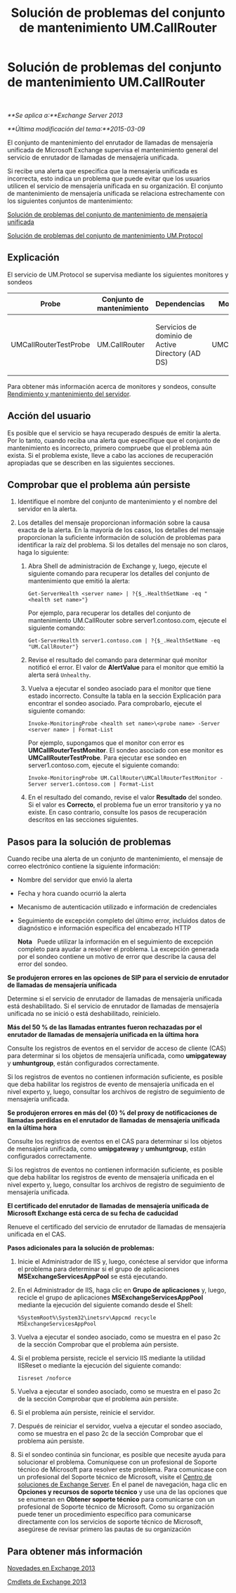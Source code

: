 ﻿---
title: Solución de problemas del conjunto de mantenimiento UM.CallRouter
TOCTitle: Solución de problemas del conjunto de mantenimiento UM.CallRouter
ms:assetid: 444a9038-0952-4823-98fb-99fa59f4a378
ms:mtpsurl: https://technet.microsoft.com/es-es/library/ms.exch.scom.um.callrouter(v=EXCHG.150)
ms:contentKeyID: 53181905
ms.date: 10/08/2015
mtps_version: v=EXCHG.150
ms.translationtype: HT
---

# Solución de problemas del conjunto de mantenimiento UM.CallRouter

 

_**Se aplica a:**Exchange Server 2013_

_**Última modificación del tema:**2015-03-09_

El conjunto de mantenimiento del enrutador de llamadas de mensajería unificada de Microsoft Exchange supervisa el mantenimiento general del servicio de enrutador de llamadas de mensajería unificada.

Si recibe una alerta que especifica que la mensajería unificada es incorrecta, esto indica un problema que puede evitar que los usuarios utilicen el servicio de mensajería unificada en su organización. El conjunto de mantenimiento de mensajería unificada se relaciona estrechamente con los siguientes conjuntos de mantenimiento:

[Solución de problemas del conjunto de mantenimiento de mensajería unificada](troubleshooting-um-health-set.md)

[Solución de problemas del conjunto de mantenimiento UM.Protocol](troubleshooting-um-protocol-health-set.md)

## Explicación

El servicio de UM.Protocol se supervisa mediante los siguientes monitores y sondeos


<table>
<colgroup>
<col style="width: 25%" />
<col style="width: 25%" />
<col style="width: 25%" />
<col style="width: 25%" />
</colgroup>
<thead>
<tr class="header">
<th>Probe</th>
<th>Conjunto de mantenimiento</th>
<th>Dependencias</th>
<th>Monitores asociados</th>
</tr>
</thead>
<tbody>
<tr class="odd">
<td><p>UMCallRouterTestProbe</p></td>
<td><p>UM.CallRouter</p></td>
<td><p>Servicios de dominio de Active Directory (AD DS)</p></td>
<td><p>UMCallRouterTestMonitor</p></td>
</tr>
</tbody>
</table>


Para obtener más información acerca de monitores y sondeos, consulte [Rendimiento y mantenimiento del servidor](https://technet.microsoft.com/es-es/library/jj150551\(v=exchg.150\)).

## Acción del usuario

Es posible que el servicio se haya recuperado después de emitir la alerta. Por lo tanto, cuando reciba una alerta que especifique que el conjunto de mantenimiento es incorrecto, primero compruebe que el problema aún exista. Si el problema existe, lleve a cabo las acciones de recuperación apropiadas que se describen en las siguientes secciones.

## Comprobar que el problema aún persiste

1.  Identifique el nombre del conjunto de mantenimiento y el nombre del servidor en la alerta.

2.  Los detalles del mensaje proporcionan información sobre la causa exacta de la alerta. En la mayoría de los casos, los detalles del mensaje proporcionan la suficiente información de solución de problemas para identificar la raíz del problema. Si los detalles del mensaje no son claros, haga lo siguiente:
    
    1.  Abra Shell de administración de Exchange y, luego, ejecute el siguiente comando para recuperar los detalles del conjunto de mantenimiento que emitió la alerta:
        
            Get-ServerHealth <server name> | ?{$_.HealthSetName -eq "<health set name>"}
        
        Por ejemplo, para recuperar los detalles del conjunto de mantenimiento UM.CallRouter sobre server1.contoso.com, ejecute el siguiente comando:
        
            Get-ServerHealth server1.contoso.com | ?{$_.HealthSetName -eq "UM.CallRouter"}
    
    2.  Revise el resultado del comando para determinar qué monitor notificó el error. El valor de **AlertValue** para el monitor que emitió la alerta será `Unhealthy`.
    
    3.  Vuelva a ejecutar el sondeo asociado para el monitor que tiene estado incorrecto. Consulte la tabla en la sección Explicación para encontrar el sondeo asociado. Para comprobarlo, ejecute el siguiente comando:
        
            Invoke-MonitoringProbe <health set name>\<probe name> -Server <server name> | Format-List
        
        Por ejemplo, supongamos que el monitor con error es **UMCallRouterTestMonitor**. El sondeo asociado con ese monitor es **UMCallRouterTestProbe**. Para ejecutar ese sondeo en server1.contoso.com, ejecute el siguiente comando:
        
            Invoke-MonitoringProbe UM.CallRouter\UMCallRouterTestMonitor -Server server1.contoso.com | Format-List
    
    4.  En el resultado del comando, revise el valor **Resultado** del sondeo. Si el valor es **Correcto**, el problema fue un error transitorio y ya no existe. En caso contrario, consulte los pasos de recuperación descritos en las secciones siguientes.

## Pasos para la solución de problemas

Cuando recibe una alerta de un conjunto de mantenimiento, el mensaje de correo electrónico contiene la siguiente información:

  - Nombre del servidor que envió la alerta

  - Fecha y hora cuando ocurrió la alerta

  - Mecanismo de autenticación utilizado e información de credenciales

  - Seguimiento de excepción completo del último error, incluidos datos de diagnóstico e información específica del encabezado HTTP
    
    **Nota**   Puede utilizar la información en el seguimiento de excepción completo para ayudar a resolver el problema. La excepción generada por el sondeo contiene un motivo de error que describe la causa del error del sondeo.

**Se produjeron errores en las opciones de SIP para el servicio de enrutador de llamadas de mensajería unificada**

Determine si el servicio de enrutador de llamadas de mensajería unificada está deshabilitado. Si el servicio de enrutador de llamadas de mensajería unificada no se inició o está deshabilitado, reinícielo.

**Más del 50 % de las llamadas entrantes fueron rechazadas por el enrutador de llamadas de mensajería unificada en la última hora**

Consulte los registros de eventos en el servidor de acceso de cliente (CAS) para determinar si los objetos de mensajería unificada, como **umipgateway** y **umhuntgroup**, están configurados correctamente.

Si los registros de eventos no contienen información suficiente, es posible que deba habilitar los registros de evento de mensajería unificada en el nivel experto y, luego, consultar los archivos de registro de seguimiento de mensajería unificada.

**Se produjeron errores en más del {0} % del proxy de notificaciones de llamadas perdidas en el enrutador de llamadas de mensajería unificada en la última hora**

Consulte los registros de eventos en el CAS para determinar si los objetos de mensajería unificada, como **umipgateway** y **umhuntgroup**, están configurados correctamente.

Si los registros de eventos no contienen información suficiente, es posible que deba habilitar los registros de evento de mensajería unificada en el nivel experto y, luego, consultar los archivos de registro de seguimiento de mensajería unificada.

**El certificado del enrutador de llamadas de mensajería unificada de Microsoft Exchange está cerca de su fecha de caducidad**

Renueve el certificado del servicio de enrutador de llamadas de mensajería unificada en el CAS.

**Pasos adicionales para la solución de problemas:**

1.  Inicie el Administrador de IIS y, luego, conéctese al servidor que informa el problema para determinar si el grupo de aplicaciones **MSExchangeServicesAppPool** se está ejecutando.

2.  En el Administrador de IIS, haga clic en **Grupo de aplicaciones** y, luego, recicle el grupo de aplicaciones **MSExchangeServicesAppPool** mediante la ejecución del siguiente comando desde el Shell:
    
        %SystemRoot%\System32\inetsrv\Appcmd recycle MSExchangeServicesAppPool

3.  Vuelva a ejecutar el sondeo asociado, como se muestra en el paso 2c de la sección Comprobar que el problema aún persiste.

4.  Si el problema persiste, recicle el servicio IIS mediante la utilidad IISReset o mediante la ejecución del siguiente comando:
    
        Iisreset /noforce

5.  Vuelva a ejecutar el sondeo asociado, como se muestra en el paso 2c de la sección Comprobar que el problema aún persiste.

6.  Si el problema aún persiste, reinicie el servidor.

7.  Después de reiniciar el servidor, vuelva a ejecutar el sondeo asociado, como se muestra en el paso 2c de la sección Comprobar que el problema aún persiste.

8.  Si el sondeo continúa sin funcionar, es posible que necesite ayuda para solucionar el problema. Comuníquese con un profesional de Soporte técnico de Microsoft para resolver este problema. Para comunicase con un profesional del Soporte técnico de Microsoft, visite el [Centro de soluciones de Exchange Server](http://go.microsoft.com/fwlink/p/?linkid=180809). En el panel de navegación, haga clic en **Opciones y recursos de soporte técnico** y use una de las opciones que se enumeran en **Obtener soporte técnico** para comunicarse con un profesional de Soporte técnico de Microsoft. Como su organización puede tener un procedimiento específico para comunicarse directamente con los servicios de soporte técnico de Microsoft, asegúrese de revisar primero las pautas de su organización

## Para obtener más información

[Novedades en Exchange 2013](https://technet.microsoft.com/es-es/library/jj150540\(v=exchg.150\))

[Cmdlets de Exchange 2013](https://technet.microsoft.com/es-es/library/bb124413\(v=exchg.150\))

